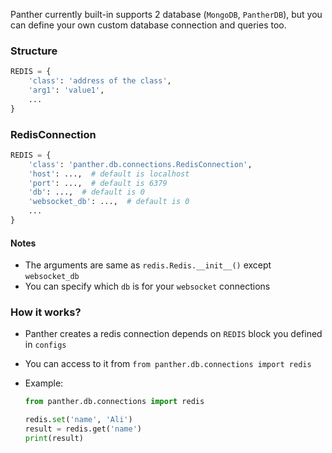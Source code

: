Panther currently built-in supports 2 database (`MongoDB`, `PantherDB`), but you can define your own custom database connection and queries too.


### Structure

```python
REDIS = {
    'class': 'address of the class',
    'arg1': 'value1',
    ...
}
```

### RedisConnection

```python
REDIS = {
    'class': 'panther.db.connections.RedisConnection',
    'host': ...,  # default is localhost
    'port': ...,  # default is 6379
    'db': ...,  # default is 0
    'websocket_db': ...,  # default is 0
    ...
}
```

#### Notes
- The arguments are same as `redis.Redis.__init__()` except `websocket_db`
- You can specify which `db` is for your `websocket` connections 


### How it works?

- Panther creates a redis connection depends on `REDIS` block you defined in `configs`

- You can access to it from `from panther.db.connections import redis`

- Example: 
    ```python  
    from panther.db.connections import redis
    
    redis.set('name', 'Ali')
    result = redis.get('name')
    print(result)  
    ```  